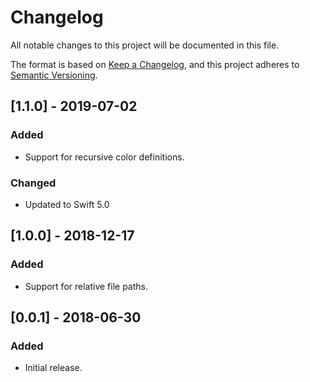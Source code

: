# Changelog
All notable changes to this project will be documented in this file.

The format is based on [Keep a Changelog](https://keepachangelog.com/en/1.0.0/),
and this project adheres to [Semantic Versioning](https://semver.org/spec/v2.0.0.html).

## [1.1.0] - 2019-07-02
### Added
- Support for recursive color definitions.
### Changed
- Updated to Swift 5.0

## [1.0.0] - 2018-12-17
### Added
- Support for relative file paths.

## [0.0.1] - 2018-06-30
### Added
- Initial release.